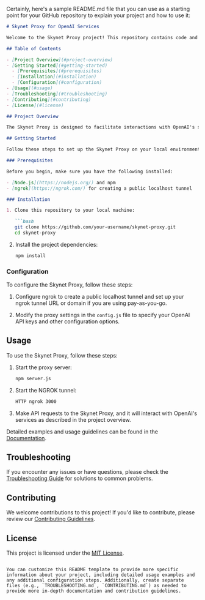 Certainly, here's a sample README.md file that you can use as a starting point for your GitHub repository to explain your project and how to use it:

```markdown
# Skynet Proxy for OpenAI Services

Welcome to the Skynet Proxy project! This repository contains code and instructions for setting up a transparent proxy that enables dynamic interaction with OpenAI's assistants and files endpoint using Node.js.

## Table of Contents

- [Project Overview](#project-overview)
- [Getting Started](#getting-started)
  - [Prerequisites](#prerequisites)
  - [Installation](#installation)
  - [Configuration](#configuration)
- [Usage](#usage)
- [Troubleshooting](#troubleshooting)
- [Contributing](#contributing)
- [License](#license)

## Project Overview

The Skynet Proxy is designed to facilitate interactions with OpenAI's services, allowing dynamic retrieval, creation, routing, modification, and uploading of files. It adds the required "OpenAI-Beta: assistants=v1" header to requests sent from Skynet to the assistants API endpoints and dynamically changes the content type header for file upload functions based on the filename read in from the initial post request.

## Getting Started

Follow these steps to set up the Skynet Proxy on your local environment.

### Prerequisites

Before you begin, make sure you have the following installed:

- [Node.js](https://nodejs.org/) and npm
- [ngrok](https://ngrok.com/) for creating a public localhost tunnel

### Installation

1. Clone this repository to your local machine:

   ```bash
   git clone https://github.com/your-username/skynet-proxy.git
   cd skynet-proxy
   ```

2. Install the project dependencies:

   ```bash
   npm install
   ```

### Configuration

To configure the Skynet Proxy, follow these steps:

1. Configure ngrok to create a public localhost tunnel and set up your ngrok tunnel URL or domain if you are using pay-as-you-go.

2. Modify the proxy settings in the `config.js` file to specify your OpenAI API keys and other configuration options.

## Usage

To use the Skynet Proxy, follow these steps:

1. Start the proxy server:

   ```bash
   npm server.js
   ```
   
2. Start the NGROK tunnel:

   ```bash
   HTTP ngrok 3000
   ```

3. Make API requests to the Skynet Proxy, and it will interact with OpenAI's services as described in the project overview.

Detailed examples and usage guidelines can be found in the [Documentation](#documentation).

## Troubleshooting

If you encounter any issues or have questions, please check the [Troubleshooting Guide](TROUBLESHOOTING.md) for solutions to common problems.

## Contributing

We welcome contributions to this project! If you'd like to contribute, please review our [Contributing Guidelines](CONTRIBUTING.md).

## License

This project is licensed under the [MIT License](LICENSE).
```

You can customize this README template to provide more specific information about your project, including detailed usage examples and any additional configuration steps. Additionally, create separate files (e.g., `TROUBLESHOOTING.md`, `CONTRIBUTING.md`) as needed to provide more in-depth documentation and contribution guidelines.
